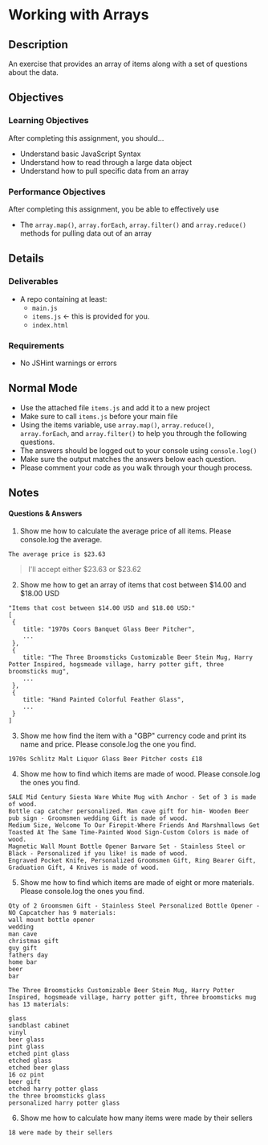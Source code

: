 # Working with Arrays

## Description
An exercise that provides an array of items along with a set of questions about the data.


## Objectives

### Learning Objectives

After completing this assignment, you should…

* Understand basic JavaScript Syntax
* Understand how to read through a large data object
* Understand how to pull specific data from an array


### Performance Objectives

After completing this assignment, you be able to effectively use

* The `array.map()`, `array.forEach`, `array.filter()` and `array.reduce()` methods for pulling data out of an array



## Details

### Deliverables

* A repo containing at least:
  * `main.js`
  * `items.js` <- this is provided for you.
  * `index.html`

### Requirements

* No JSHint warnings or errors


## Normal Mode

- Use the attached file `items.js` and add it to a new project
- Make sure to call `items.js` before your main file
- Using the items variable, use `array.map()`, `array.reduce()`, `array.forEach`, and `array.filter()` to help you through the following questions.
- The answers should be logged out to your console using `console.log()`
- Make sure the output matches the answers below each question. 
- Please comment your code as you walk through your though process.
            


## Notes

#### Questions & Answers

1. Show me how to calculate the average price of all items. Please console.log the average.

  ```
  The average price is $23.63
  ```

  > I'll accept either $23.63 or $23.62

2. Show me how to get an array of items that cost between $14.00 and $18.00 USD

  ```
  "Items that cost between $14.00 USD and $18.00 USD:"
  [
   {
      title: "1970s Coors Banquet Glass Beer Pitcher",
      ...
   },
   {
      title: "The Three Broomsticks Customizable Beer Stein Mug, Harry Potter Inspired, hogsmeade village, harry potter gift, three broomsticks mug",
      ...
   },
   {
      title: "Hand Painted Colorful Feather Glass",
      ...
   }
  ]
  ```

3. Show me how find the item with a "GBP" currency code and print its name and price. Please console.log the one you find.

  ```
  1970s Schlitz Malt Liquor Glass Beer Pitcher costs £18
  ```

4. Show me how to find which items are made of wood. Please console.log the ones you find.

  ```
  SALE Mid Century Siesta Ware White Mug with Anchor - Set of 3 is made of wood.
  Bottle cap catcher personalized. Man cave gift for him- Wooden Beer pub sign - Groomsmen wedding Gift is made of wood.
  Medium Size, Welcome To Our Firepit-Where Friends And Marshmallows Get Toasted At The Same Time-Painted Wood Sign-Custom Colors is made of wood.
  Magnetic Wall Mount Bottle Opener Barware Set - Stainless Steel or Black - Personalized if you like! is made of wood.
  Engraved Pocket Knife, Personalized Groomsmen Gift, Ring Bearer Gift, Graduation Gift, 4 Knives is made of wood.
  ```

5. Show me how to find which items are made of eight or more materials. Please console.log the ones you find.

  ```
  Qty of 2 Groomsmen Gift - Stainless Steel Personalized Bottle Opener - NO Capcatcher has 9 materials:
  wall mount bottle opener
  wedding
  man cave
  christmas gift
  guy gift
  fathers day
  home bar
  beer
  bar

  The Three Broomsticks Customizable Beer Stein Mug, Harry Potter  Inspired, hogsmeade village, harry potter gift, three broomsticks mug  has 13 materials:

  glass
  sandblast cabinet
  vinyl
  beer glass
  pint glass
  etched pint glass
  etched glass
  etched beer glass
  16 oz pint
  beer gift
  etched harry potter glass
  the three broomsticks glass
  personalized harry potter glass
  ```

6. Show me how to calculate how many items were made by their sellers
  ```
  18 were made by their sellers
  ```